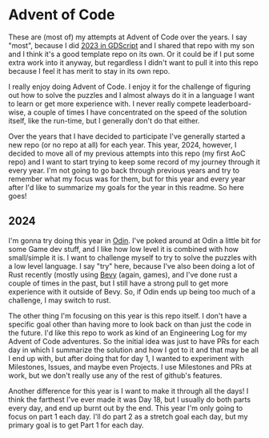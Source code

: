 # Advent of Code

These are (most of) my attempts at Advent of Code over the years. I say "most", because I did [2023 in GDScript](https://github.com/aranasaurus/advent-of-code-godot) and I shared that repo with my son and I think it's a good template repo on its own. Or it could be if I put some extra work into it anyway, but regardless I didn't want to pull it into this repo because I feel it has merit to stay in its own repo.

I really enjoy doing Advent of Code. I enjoy it for the challenge of figuring out how to solve the puzzles and I almost always do it in a language I want to learn or get more experience with. I never really compete leaderboard-wise, a couple of times I have concentrated on the speed of the solution itself, like the run-time, but I generally don't do that either.

Over the years that I have decided to participate I've generally started a new repo (or no repo at all) for each year. This year, 2024, however, I decided to move all of my previous attempts into this repo (my first AoC repo) and I want to start trying to keep some record of my journey through it every year. I'm not going to go back through previous years and try to remember what my focus was for them, but for this year and every year after I'd like to summarize my goals for the year in this readme. So here goes!

## 2024
I'm gonna try doing this year in [Odin](https://odin-lang.org). I've poked around at Odin a little bit for some Game dev stuff, and I like how low level it is combined with how small/simple it is. I want to challenge myself to try to solve the puzzles with a low level language. I say "try" here, because I've also been doing a lot of Rust recently (mostly using [Bevy](https://bevyengine.org) (again, games), and I've done rust a couple of times in the past, but I still have a strong pull to get more experience with it outside of Bevy. So, if Odin ends up being too much of a challenge, I may switch to rust.

The other thing I'm focusing on this year is this repo itself. I don't have a specific goal other than having more to look back on than just the code in the future. I'd like this repo to work as kind of an Engineering Log for my Advent of Code adventures. So the initial idea was just to have PRs for each day in which I summarize the solution and how I got to it and that may be all I end up with, but after doing that for day 1, I wanted to experiment with Milestones, Issues, and maybe even Projects. I use Milestones and PRs at work, but we don't really use any of the rest of github's features.

Another difference for this year is I want to make it through all the days! I think the farthest I've ever made it was Day 18, but I usually do both parts every day, and end up burnt out by the end. This year I'm only going to focus on part 1 each day. I'll do part 2 as a stretch goal each day, but my primary goal is to get Part 1 for each day.
